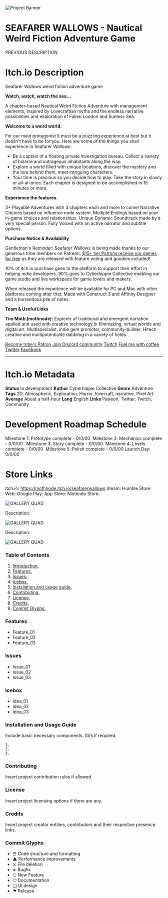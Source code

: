 ![Project Banner](/assets/template_visuals/temp-banner.png)

<a name="intro"></a>
# SEAFARER WALLOWS - Nautical Weird Fiction Adventure Game

PREVIOUS DESCRIPTION

Itch.io Description
===

Seafarer Wallows
weird fiction adventure game

**Watch, watch, watch the sea...**

A chapter-based Nautical Weird Fiction Adventure with management elements, inspired by Lovecraftian myths and the endless narrative possibilities and exploration of Fallen London and Sunless Sea.

**Welcome to a weird world.**

For our main protagonist it must be a puzzling experience at best but it doesn't have to be for you. Here are some of the things you shall experience in Seafarer Wallows:

- Be a captain of a floating private investigation bureau. Collect a variety of bizarre and outrageous inhabitants along the way.
- Explore a world filled with unique locations, discover the mystery and the lore behind them, meet intriguing characters.
- Your time is precious so you decide how to play. Take the story in slowly or all-at-once. Each chapter is designed to be accomplished in 15 minutes or more. 

**Experience the features.**

3+ Playable Adventures with 3 chapters each and more to come!
Narrative Choices based on influence node system.
Multiple Endings based on your in-game choices and relationships.
Unique Dynamic Soundtrack made by a very special person.
Fully Voiced with an active narrator and subtitle options.

**Purchase Notice & Availability**

Gentleman's Reminder: Seafarer Wallows is being made thanks to our generous tribe members on Patreon. [$15+ tier Patrons receive our games for free](http://www.patreon.com/bePatron?c=153696&rid=173655) as they are released with feature voting and goodies included!

10% of itch.io purchase goes to the platform to support their effort in helping indie developers. 90% goes to Cyberhippie Collective enabling our game studio and live workspace for game lovers and makers.

When released the experience will be available for PC and Mac with other platforms coming after that. Made with Construct 3 and Affinity Designer and a horrendous pile of notes.

**Team & Useful Links**

**Tim Moth (mothnode):** Explorer of traditional and emergent narration applied and used with creative technology in filmmaking, virtual worlds and digital art. Multispecialist, indie gem promoter, community-builder. Hitech creative and multipotentialite dabbling in a variety of fields.


[Become tribe's Patron](http://www.patreon.com/cyberhippie) [Join Discord community](http://discord.gg/gbErR3B) [Twitch](http://www.twitch.tv/cyberhippiecollective)
[Fuel me with coffee](http://www.buymeacoffee.com/mothnode) [Twitter](http://www.facebook.com/cyberhippiecollective/) [Facebook](http://www.facebook.com/cyberhippiecollective/)

---

Itch.io Metadata
===

**Status**	In development
**Author**	Cyberhippie Collective
**Genre**	Adventure
**Tags**	        2D, Atmospheric, Exploration, Horror, lovecraft, narrative, Pixel Art
**Average**	About a half-hour
**Lang**	English
**Links**	Patreon, Twitter, Twitch, Community

# Development Roadmap Schedule

Milestone 1: Prototype complete - 0/0/00 
Milestone 2: Mechanics complete - 0/0/00  
Milestone 3: Story complete - 0/0/00 
Milestone 4: Levels complete - 0/0/00 
 Milestone 5: Polish complete - 0/0/00
Launch Day: 0/0/00

# Store Links

Itch.io: https://mothnode.itch.io/seafarerwallows
Steam:
Humble Store:
Web:
Google Play:
App Store:
Nintendo Store:

![GALLERY QUAD](/assets/template_visuals/temp-dual-gallery.png)

Description.

![GALLERY QUAD](/assets/template_visuals/temp-triple-gallery.png)

Description.

![GALLERY QUAD](/assets/template_visuals/temp-quad-gallery.png)

### Table of Contents
1. [Introduction.](#intro)
2. [Features.](#features)
3. [Issues.](#issues)
4. [Icebox.](#icebox)
5. [Installation and usage guide.](#install)
6. [Contributing.](#contribute)
7. [License.](#license)
8. [Credits.](#credits)
9. [Commit Glyphs.](#glyphs)

<a name="features"></a>
### Features
+ Feature_01
+ Feature_02
+ Feature_03

<a name="issues"></a>
### Issues
+ Issue_01
+ Issue_02
+ Issue_03

<a name="icebox"></a>
### Icebox
+ Idea_01
+ Idea_02
+ Idea_03

<a name="install"></a>
### Installation and Usage Guide
Include basic necessary components. Gifs if required.
```
1. 
2. 
3. 
```

<a name="contribute"></a>
### Contributing
Insert project contribution rules if allowed.

<a name="license"></a>
### License
Insert project licensing options if there are any.

<a name="credits"></a>
### Credits
Insert project creator entities, contributors and their respective presence links.

<a name="glyphs"></a>
### Commit Glyphs

+ ☰ Code structure and formatting
+ ▲ Performance improvements
+ ⨯ File deletion
+ ∗ Bugfix
+ ⬡ New Feature
+ ⎔ Documentation
+ ❑ UI design
+ ⚑ Release
